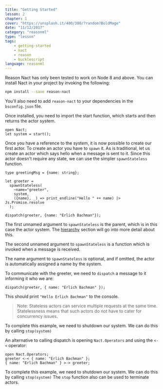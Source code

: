 ```yaml
---
title: "Getting Started"
lesson: 2
chapter: 1
cover: "https://unsplash.it/400/300/?random?BoldMage"
date: "11/12/2017"
category: "reasonml"
type: "lesson"
tags:
    - getting-started
    - nact
    - reason
    - bucklescript
language: reasonml
---
```

Reason Nact has only been tested to work on Node 8 and above. You can install Nact in your project by invoking the following:

```bash
npm install --save reason-nact
```


You'll also need to add `reason-nact` to your dependencies in the `bsconfig.json` file.

Once installed, you need to import the start function, which starts and then returns the actor system.

```reason
open Nact;
let system = start();
```

Once you have a reference to the system, it is now possible to create our first actor. To create an actor you have to `spawn` it.  As is traditional, let us create an actor which says hello when a message is sent to it. Since this actor doesn't require any state, we can use the simpler `spawnStateless` function.

```reason
type greetingMsg = {name: string};

let greeter =
  spawnStateless(
    ~name="greeter",
    system,
    ({name}, _) => print_endline("Hello " ++ name) |> Js.Promise.resolve
  );

dispatch(greeter, {name: "Erlich Bachman"});
```

The first unnamed argument to `spawnStateless` is the parent, which is in this case the actor system. The [hierarchy](#hierarchy) section will go into more detail about this.

The second unnamed argument to `spawnStateless` is a function which is invoked when a message is received.

The name argument to `spawnStateless` is optional, and if omitted, the actor is automatically assigned a name by the system.

To communicate with the greeter, we need to `dispatch` a message to it informing it who we are:

```reason
dispatch(greeter, { name: "Erlich Bachman" });
```

This should print `"Hello Erlich Bachman"` to the console. 

> Note: Stateless actors can service multiple requests at the same time. Statelessness means that such actors do not have to cater for concurrency issues.

To complete this example, we need to shutdown our system. We can do this by calling `stop(system)`

An alternative to calling dispatch is opening `Nact.Operators` and using the  `<-<` operator:

```reason
open Nact.Operators;
greeter <-< { name: "Erlich Bachman" };
{ name: "Erlich Bachman" } >-> greeter;
```

To complete this example, we need to shutdown our system. We can do this by calling `stop(system)`
The `stop` function also can be used to terminate actors.
